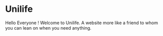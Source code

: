# Unilife

Hello Everyone ! Welcome to Unilife. A website more like a friend to whom you can lean on when you need anything.


